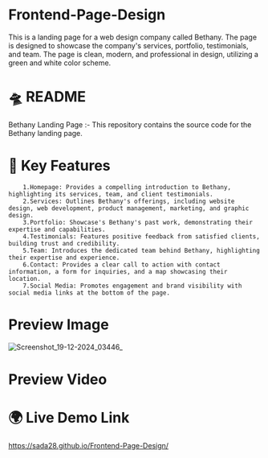 

# Frontend-Page-Design 
This is a landing page for a web design company called Bethany. The page is designed to showcase the company's services, portfolio, testimonials, and team. The page is clean, modern, and professional in design, utilizing a green and white color scheme.

# 🛸 README 

Bethany Landing Page :- 
This repository contains the source code for the Bethany landing page.

# 🚀 Key Features 

        1.Homepage: Provides a compelling introduction to Bethany, highlighting its services, team, and client testimonials.
        2.Services: Outlines Bethany's offerings, including website design, web development, product management, marketing, and graphic design.
        3.Portfolio: Showcase's Bethany's past work, demonstrating their expertise and capabilities.
        4.Testimonials: Features positive feedback from satisfied clients, building trust and credibility.
        5.Team: Introduces the dedicated team behind Bethany, highlighting their expertise and experience.
        6.Contact: Provides a clear call to action with contact information, a form for inquiries, and a map showcasing their location.
        7.Social Media: Promotes engagement and brand visibility with social media links at the bottom of the page.

# Preview Image
![Screenshot_19-12-2024_03446_](https://github.com/user-attachments/assets/9155aaea-553e-4577-9bab-31f49522f995)
# Preview Video


 # 🌍 Live Demo Link
 
 https://sada28.github.io/Frontend-Page-Design/
 

 

